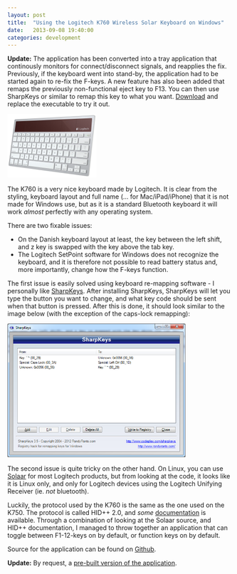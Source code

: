 ```yaml
---
layout: post
title:  "Using the Logitech K760 Wireless Solar Keyboard on Windows"
date:   2013-09-08 19:40:00
categories: development
---
```


**Update:** The application has been converted into a tray application that continously monitors for connect/disconnect signals, and reapplies the fix. Previously, if the keyboard went into stand-by, the application had to be started again to re-fix the F-keys. A new feature has also been added that remaps the previously non-functional eject key to F13. You can then use SharpKeys or similar to remap this key to what you want. [Download](https://github.com/jesperhh/WinK760/releases) and replace the executable to try it out.

<img src="/images/k760.png" class="center" />

The K760 is a very nice keyboard made by Logitech. It is clear from the styling, keyboard layout and full name (... for Mac/iPad/iPhone) that it is not made for Windows use, but as it is a standard Bluetooth keyboard it will work *almost* perfectly with any operating system.

There are two fixable issues:

* On the Danish keyboard layout at least, the key between the left shift, and z key is swapped with the key above the tab key.
* The Logitech SetPoint software for Windows does not recognize the keyboard, and it is therefore not possible to read battery status and, more importantly, change how the F-keys function.

The first issue is easily solved using keyboard re-mapping software - I personally like [SharpKeys][]. After installing SharpKeys, SharpKeys will let you type the button you want to change, and what key code should be sent when that button is pressed. After this is done, it should look similar to the image below (with the exception of the caps-lock remapping):

<img src="/images/sharpkeys.png" class="center" style="width: 400px" />

The second issue is quite tricky on the other hand. On Linux, you can use [Solaar][] for most Logitech products, but from looking at the code, it looks like it is Linux only, and only for Logitech devices using the Logitech Unifying Receiver (ie. *not* bluetooth).

Luckily, the protocol used by the K760 is the same as the one used on the K750. The protocol is called HID++ 2.0, and *some* [documentation][HID++2] is available. Through a combination of looking at the Solaar source, and HID++ documentation, I managed to throw together an application that can toggle between F1-12-keys on by default, or function keys on by default.

Source for the application can be found on [Github][WinK760].

**Update:** By request, a [pre-built version of the application](https://github.com/jesperhh/WinK760/releases).

[WinK760]: https://github.com/jesperhh/WinK760
[SharpKeys]: http://sharpkeys.codeplex.com/
[Solaar]: https://github.com/pwr/Solaar/
[HID++2]: http://6xq.net/git/lars/lshidpp.git/plain/doc/logitech_hidpp_2.0_specification_draft_2012-06-04.pdf
